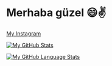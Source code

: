 # Merhaba güzel 😄✌️
[My Instagram](www.instagram.com/shubhankar.shandilya/)
<!--
**shubhankar-shandilya-india/shubhankar-shandilya-india** is a ✨ _special_ ✨ repository because its `README.md` (this file) appears on your GitHub profile.

Here are some ideas to get you started:

- 🔭 I’m currently working on ...
- 🌱 I’m currently learning ...
- 👯 I’m looking to collaborate on ...
- 🤔 I’m looking for help with ...
- 💬 Ask me about ...
- 📫 How to reach me: ...
- 😄 Pronouns: ...
- ⚡ Fun fact: ...
-->
[![My GitHub Stats](https://github-readme-stats.vercel.app/api/?username=shubhankar-shandilya-india&count_private=true&theme=tokyonight&showicons=true)]()

[![My GitHub Language Stats](https://github-readme-stats.vercel.app/api/top-langs/?username=shubhankar-shandilya-india&langs_count=5&theme=tokyonight)]()
